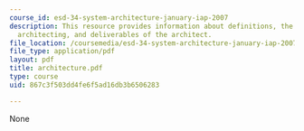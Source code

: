 ```yaml
---
course_id: esd-34-system-architecture-january-iap-2007
description: This resource provides information about definitions, the architect and
  architecting, and deliverables of the architect.
file_location: /coursemedia/esd-34-system-architecture-january-iap-2007/867c3f503dd4fe6f5ad16db3b6506283_architecture.pdf
file_type: application/pdf
layout: pdf
title: architecture.pdf
type: course
uid: 867c3f503dd4fe6f5ad16db3b6506283

---
```

None